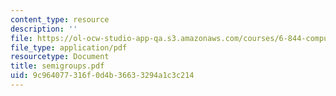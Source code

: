 ```yaml
---
content_type: resource
description: ''
file: https://ol-ocw-studio-app-qa.s3.amazonaws.com/courses/6-844-computability-theory-of-and-with-scheme-spring-2003/9c964077316f0d4b36633294a1c3c214_semigroups.pdf
file_type: application/pdf
resourcetype: Document
title: semigroups.pdf
uid: 9c964077-316f-0d4b-3663-3294a1c3c214
---
```


